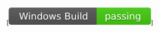 [![jenkins](https://github.com/jenkinsci/embeddable-build-status-plugin/blob/master/src/doc/config_example_1.svg)]